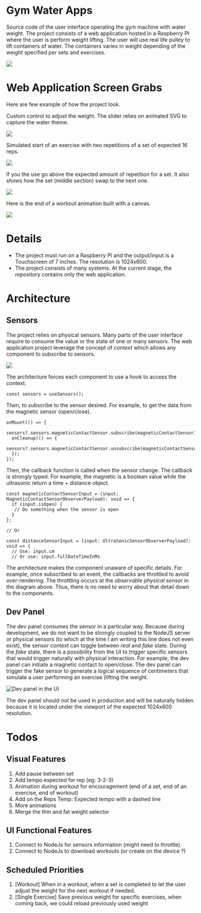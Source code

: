# Gym Water Apps

Source code of the user interface operating the gym machine with water weight. The project consists of a web application hosted in a Raspberry PI where the user is perform weight lifting. The user will use real life pulley to lift containers of water. The containers varies in weight depending of the weight specified per sets and exercises.

![](./documentation/assets/gym-water-physical.png)

# Web Application Screen Grabs
Here are few example of how the project look. 

Custom control to adjust the weight. The slider relies on animated SVG to capture the water theme.

![](./documentation/assets/animated_weight_adjustment.gif)

Simulated start of an exercise with two repetitions of a set of expected 16 reps.

![](./documentation/assets/animated_few_reps.gif)

If you the use go above the expected amount of repetition for a set. It also shows how the set (middle section) swap to the next one.

![](./documentation/assets/animated_over_reps.gif)

Here is the end of a workout animation built with a canvas.

![](./documentation/assets/animated_end_workout.gif)

# Details

- The project must run on a Raspberry PI and the output/input is a Touchscreen of 7 inches. The resolution is 1024x600.
- The project consists of many systems. At the current stage, the repository contains only the web application.

# Architecture

## Sensors
The project relies on physical sensors. Many parts of the user interface require to consume the value or the state of one or many sensors. The web application project leverage the concept of _context_ which allows any component to subscribe to sensors.

![](./documentation/assets/sensors_architecture.png)

The architecture forces each component to use a _hook_ to access the context.

```
const sensors = useSensors();
```

Then, to subscribe to the sensor desired. For example, to get the data from the magnetic sensor (open/close).

```
onMount(() => {
  sensors?.sensors.magneticContactSensor.subscribe(magneticContactSensorInput);
  onCleanup(() => {
    sensors?.sensors.magneticContactSensor.unsubscribe(magneticContactSensorInput);
  });
});
```

Then, the callback function is called when the sensor change. The callback is strongly typed. For example, the magnetic is a boolean value while the ultrasonic return a time + distance object.

```
const magneticContactSensorInput = (input: MagneticContactSensorObserverPayload): void => {
  if (input.isOpen) {
   // Do something when the sensor is open
  }
};

// Or

const distanceSensorInput = (input: UltraSonicSensorObserverPayload): void => {
  // Use: input.cm 
  // Or use: input.fullDateTimeInMs
```

The architecture makes the component unaware of specific details. For example, once subscribed to an event, the callbacks are throttled to avoid over-rendering. The throttling occurs at the _observable physical sensor_ in the diagram above. Thus, there is no need to worry about that detail down to the components.

## Dev Panel

The dev panel consumes the sensor in a particular way. Because during development, we do not want to be strongly coupled to the NodeJS server or physical sensors (to which at the time I am writing this line does not even exist), the sensor context can toggle between _real_ and _fake_ state. During the _fake_ state, there is a possibility from the UI to trigger specific sensors that would trigger naturally with physical interaction. For example, the dev panel can initiate a magnetic contact to open/close. The dev panel can trigger the fake sensor to generate a logical sequence of centimeters that simulate a user performing an exercise (lifting the weight.

![Dev panel in the UI](./documentation/assets/gym-water-dev-panel.png)

 The dev panel should not be used in production and will be naturally hidden because it is located under the viewport of the expected 1024x600 resolution.

# Todos

## Visual Features

1. Add pause between set
1. Add tempo expected for rep (eg: 3-2-3)
1. Animation during workout for encouragement (end of a set, end of an exercise, end of workout)
1. Add on the Reps Temp: Expected tempo with a dashed line
1. More animations
1. Merge the thin and fat weight selector

## UI Functional Features

1. Connect to NodeJs for sensors information (might need to throttle)
1. Connect to NodeJs to download workouts (or create on the device ?)

## Scheduled Priorities
1. [Workout] When in a workout, when a set is completed to let the user adjust the weight for the next workout if needed.
1. [Single Exercise] Save previous weight for specific exercises, when coming back, we could reload previously used weight